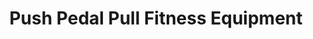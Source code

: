 ---
title: "Push Pedal Pull Fitness Equipment"
url: /oklahoma-city/push-pedal-pull-fitness-equipment/
shop: Sport
---